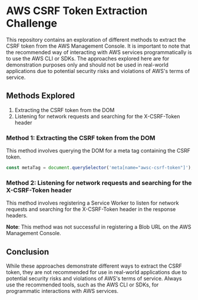 # AWS CSRF Token Extraction Challenge

This repository contains an exploration of different methods to extract the CSRF token from the AWS Management Console. It is important to note that the recommended way of interacting with AWS services programmatically is to use the AWS CLI or SDKs. The approaches explored here are for demonstration purposes only and should not be used in real-world applications due to potential security risks and violations of AWS's terms of service.

## Methods Explored

1. Extracting the CSRF token from the DOM
2. Listening for network requests and searching for the X-CSRF-Token header

### Method 1: Extracting the CSRF token from the DOM

This method involves querying the DOM for a meta tag containing the CSRF token.

```javascript
const metaTag = document.querySelector('meta[name="awsc-csrf-token"]');
```

### Method 2: Listening for network requests and searching for the X-CSRF-Token header

This method involves registering a Service Worker to listen for network requests and searching for the X-CSRF-Token header in the response headers.

**Note**: This method was not successful in registering a Blob URL on the AWS Management Console.

## Conclusion

While these approaches demonstrate different ways to extract the CSRF token, they are not recommended for use in real-world applications due to potential security risks and violations of AWS's terms of service. Always use the recommended tools, such as the AWS CLI or SDKs, for programmatic interactions with AWS services.
